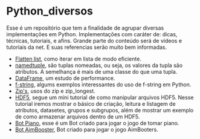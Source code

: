# Python_diversos

Esse é um repositório que tem a finalidade de agrupar diversas implementações em Python. Implementações com caráter de: dicas, técnicas, tutoriais, e afins. 
Grande parte do conteúdo será de vídeos e tutoriais da net. E suas referencias serão muito bem informadas.

* <a href="https://github.com/cotozelo/Python_diversos/blob/main/src/Flatten_list.ipynb">Flatten list</a>, como iterar em lista de modo eficiente.
* <a href="https://github.com/cotozelo/Python_diversos/blob/main/src/namedtuple.ipynb">namedtuple</a>, são tuplas nomeadas, ou seja, os valores da tupla são atributos. A semelhança é mais de uma classe do que uma tupla.
* <a href='https://github.com/cotozelo/Python_diversos/blob/main/src/dataframe_performance.ipynb'>DataFrame</a>, um estudo de performance.
* <a href='https://github.com/cotozelo/Python_diversos/blob/main/src/f_strings.ipynb'>f-string</a>, algums exemplos interessantes do uso de f-string em Python.
* <a href='https://github.com/cotozelo/Python_diversos/blob/main/src/Zips.ipynb'>Zip's</a>, usos do zip e zip_longest.
* <a href='https://github.com/cotozelo/Python_diversos/blob/main/src/HDF5_tutorial.ipynb'>HDF5</a>, segue um mini tutorial de como manipular arquivos HDF5. Nesse tutorial iremos mostrar o básico de criação, leitura e listagem de atributos, datasetes, grupos e subgrupos, além de mostrar um exemplo de como armazenar arquivos dentro de um HDF5. 
* <a href='https://github.com/cotozelo/Python_-_Diversos/blob/main/src/Bot_piano.ipynb'>Bot Piano</a>, esse é um Bot criado para jogar o jogo de tomar piano.
* <a href='https://github.com/cotozelo/Python_-_Diversos/blob/main/src/Bot_AimBooster.ipynb'>Bot AimBooster</a>, Bot criado para jogar o jogo AimBooters.
